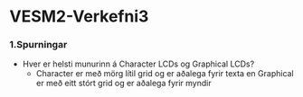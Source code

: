 # VESM2-Verkefni3

### 1.Spurningar
* Hver er helsti munurinn á Character LCDs og Graphical LCDs?
  * Character er með mörg lítil grid og er aðalega fyrir texta en Graphical er með eitt stórt grid og er aðalega fyrir myndir
